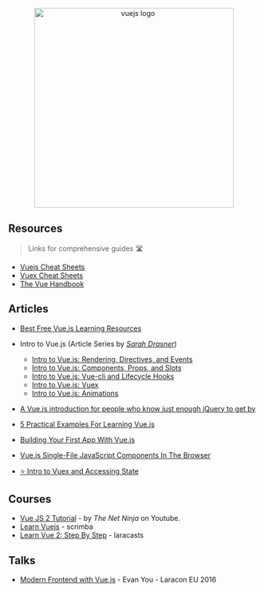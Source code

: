 <p align="center">
  <img width="400" src="https://upload.wikimedia.org/wikipedia/commons/5/53/Vue.js_Logo.svg"  alt="vuejs logo">
</p>

## Resources
> Links for comprehensive guides 🛣

- [Vuejs Cheat Sheets](https://vuejs-tips.github.io/cheatsheet/)
- [Vuex Cheat Sheets](https://vuejs-tips.github.io/vuex-cheatsheet/)
- [The Vue Handbook](https://www.freecodecamp.org/news/the-vue-handbook-a-thorough-introduction-to-vue-js-1e86835d8446/)

## Articles

- [Best Free Vue.js Learning Resources](http://whatpixel.com/vuejs-learning-resources/)

- Intro to Vue.js (Article Series by _[Sarah Drasner](https://twitter.com/sarah_edo)_)

  * [Intro to Vue.js: Rendering, Directives, and Events](https://css-tricks.com/intro-to-vue-1-rendering-directives-events/)
  * [Intro to Vue.js: Components, Props, and Slots](https://css-tricks.com/intro-to-vue-2-components-props-slots/)
  * [Intro to Vue.js: Vue-cli and Lifecycle Hooks](https://css-tricks.com/intro-to-vue-3-vue-cli-lifecycle-hooks/)
  * [Intro to Vue.js: Vuex](https://css-tricks.com/intro-to-vue-4-vuex/)
  * [Intro to Vue.js: Animations](https://css-tricks.com/intro-to-vue-5-animations/)

- [A Vue.js introduction for people who know just enough jQuery to get by](https://www.freecodecamp.org/news/vue-js-introduction-for-people-who-know-just-enough-jquery-to-get-by-eab5aa193d77/)
- [5 Practical Examples For Learning Vue.js](https://tutorialzine.com/2016/03/5-practical-examples-for-learning-vue-js)
- [Building Your First App With Vue.js](https://tutorialzine.com/2016/08/building-your-first-app-with-vue-js)
- [Vue.js Single-File JavaScript Components In The Browser](https://vuejsdevelopers.com/2017/09/24/vue-js-single-file-javascript-components/?utm_source=linkedin-page-vjd&utm_medium=post&utm_campaign=sjc)
- [⭐️ Intro to Vuex and Accessing State](https://medium.com/vue-mastery/vuex-intro-tutorial-course-38ca0bca7ef4)


## Courses

- [Vue JS 2 Tutorial](https://www.youtube.com/playlist?list=PL4cUxeGkcC9gQcYgjhBoeQH7wiAyZNrYa) - by _The Net Ninja_ on Youtube.
- [Learn Vuejs](https://scrimba.com/g/glearnvue) - scrimba
- [Learn Vue 2: Step By Step](https://laracasts.com/series/learn-vue-2-step-by-step) - laracasts

## Talks
- [Modern Frontend with Vue.js](https://www.youtube.com/watch?v=D_z-RAweP1k) - Evan You - Laracon EU 2016

